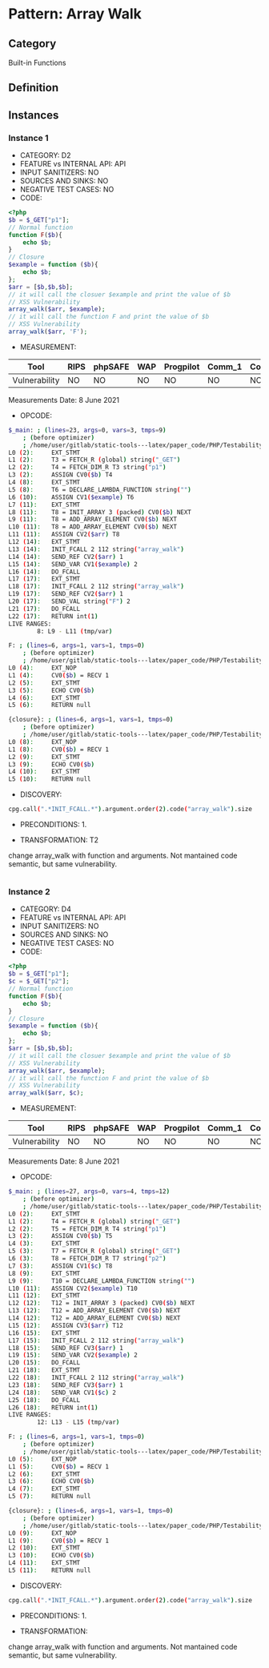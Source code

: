 # Pattern: Array Walk

## Category

Built-in Functions

## Definition

## Instances

### Instance 1

- CATEGORY: D2
- FEATURE vs INTERNAL API: API
- INPUT SANITIZERS:  NO
- SOURCES AND SINKS: NO 
- NEGATIVE TEST CASES: NO
- CODE:

```php
<?php
$b = $_GET["p1"];
// Normal function
function F($b){
    echo $b;
}
// Closure
$example = function ($b){
    echo $b;
};
$arr = [$b,$b,$b];
// it will call the closuer $example and print the value of $b
// XSS Vulnerability
array_walk($arr, $example);
// it will call the function F and print the value of $b
// XSS Vulnerability
array_walk($arr, 'F'); 
```

- MEASUREMENT:

| Tool          | RIPS | phpSAFE | WAP  | Progpilot | Comm_1 | Comm_2 | Correct |
| ------------- | ---- | ------- | ---- | --------- | ------- | --------- | ------- |
| Vulnerability | NO   | NO      | NO   | NO        | NO     | NO        | YES     |
Measurements Date: 8 June 2021

- OPCODE:

```bash
$_main: ; (lines=23, args=0, vars=3, tmps=9)
    ; (before optimizer)
    ; /home/user/gitlab/static-tools---latex/paper_code/PHP/Testability_Patterns/15_array_walk/first_ex/first_ex.php:1-17
L0 (2):     EXT_STMT
L1 (2):     T3 = FETCH_R (global) string("_GET")
L2 (2):     T4 = FETCH_DIM_R T3 string("p1")
L3 (2):     ASSIGN CV0($b) T4
L4 (8):     EXT_STMT
L5 (8):     T6 = DECLARE_LAMBDA_FUNCTION string("")
L6 (10):    ASSIGN CV1($example) T6
L7 (11):    EXT_STMT
L8 (11):    T8 = INIT_ARRAY 3 (packed) CV0($b) NEXT
L9 (11):    T8 = ADD_ARRAY_ELEMENT CV0($b) NEXT
L10 (11):   T8 = ADD_ARRAY_ELEMENT CV0($b) NEXT
L11 (11):   ASSIGN CV2($arr) T8
L12 (14):   EXT_STMT
L13 (14):   INIT_FCALL 2 112 string("array_walk")
L14 (14):   SEND_REF CV2($arr) 1
L15 (14):   SEND_VAR CV1($example) 2
L16 (14):   DO_FCALL
L17 (17):   EXT_STMT
L18 (17):   INIT_FCALL 2 112 string("array_walk")
L19 (17):   SEND_REF CV2($arr) 1
L20 (17):   SEND_VAL string("F") 2
L21 (17):   DO_FCALL
L22 (17):   RETURN int(1)
LIVE RANGES:
        8: L9 - L11 (tmp/var)

F: ; (lines=6, args=1, vars=1, tmps=0)
    ; (before optimizer)
    ; /home/user/gitlab/static-tools---latex/paper_code/PHP/Testability_Patterns/15_array_walk/first_ex/first_ex.php:4-6
L0 (4):     EXT_NOP
L1 (4):     CV0($b) = RECV 1
L2 (5):     EXT_STMT
L3 (5):     ECHO CV0($b)
L4 (6):     EXT_STMT
L5 (6):     RETURN null

{closure}: ; (lines=6, args=1, vars=1, tmps=0)
    ; (before optimizer)
    ; /home/user/gitlab/static-tools---latex/paper_code/PHP/Testability_Patterns/15_array_walk/first_ex/first_ex.php:8-10
L0 (8):     EXT_NOP
L1 (8):     CV0($b) = RECV 1
L2 (9):     EXT_STMT
L3 (9):     ECHO CV0($b)
L4 (10):    EXT_STMT
L5 (10):    RETURN null
```

- DISCOVERY:

```bash
cpg.call(".*INIT_FCALL.*").argument.order(2).code("array_walk").size
```

- PRECONDITIONS:
   1.

- TRANSFORMATION: T2

change array_walk with function and arguments. Not mantained code semantic, but same vulnerability.

```

```

### Instance 2

- CATEGORY: D4
- FEATURE vs INTERNAL API: API
- INPUT SANITIZERS:  NO
- SOURCES AND SINKS: NO 
- NEGATIVE TEST CASES: NO
- CODE:

```php
<?php
$b = $_GET["p1"];
$c = $_GET["p2"];
// Normal function
function F($b){
    echo $b;
}
// Closure
$example = function ($b){
    echo $b;
};
$arr = [$b,$b,$b];
// it will call the closuer $example and print the value of $b
// XSS Vulnerability
array_walk($arr, $example);
// it will call the function F and print the value of $b
// XSS Vulnerability
array_walk($arr, $c); 
```

- MEASUREMENT:

| Tool          | RIPS | phpSAFE | WAP  | Progpilot | Comm_1 | Comm_2 | Correct |
| ------------- | ---- | ------- | ---- | --------- | ------- | --------- | ------- |
| Vulnerability | NO  | NO      | NO   | NO        | NO      | NO        | YES     |

Measurements Date: 8 June 2021

- OPCODE:

```bash
$_main: ; (lines=27, args=0, vars=4, tmps=12)
    ; (before optimizer)
    ; /home/user/gitlab/static-tools---latex/paper_code/PHP/Testability_Patterns/15_array_walk/second_ex/second_ex.php:1-18
L0 (2):     EXT_STMT
L1 (2):     T4 = FETCH_R (global) string("_GET")
L2 (2):     T5 = FETCH_DIM_R T4 string("p1")
L3 (2):     ASSIGN CV0($b) T5
L4 (3):     EXT_STMT
L5 (3):     T7 = FETCH_R (global) string("_GET")
L6 (3):     T8 = FETCH_DIM_R T7 string("p2")
L7 (3):     ASSIGN CV1($c) T8
L8 (9):     EXT_STMT
L9 (9):     T10 = DECLARE_LAMBDA_FUNCTION string("")
L10 (11):   ASSIGN CV2($example) T10
L11 (12):   EXT_STMT
L12 (12):   T12 = INIT_ARRAY 3 (packed) CV0($b) NEXT
L13 (12):   T12 = ADD_ARRAY_ELEMENT CV0($b) NEXT
L14 (12):   T12 = ADD_ARRAY_ELEMENT CV0($b) NEXT
L15 (12):   ASSIGN CV3($arr) T12
L16 (15):   EXT_STMT
L17 (15):   INIT_FCALL 2 112 string("array_walk")
L18 (15):   SEND_REF CV3($arr) 1
L19 (15):   SEND_VAR CV2($example) 2
L20 (15):   DO_FCALL
L21 (18):   EXT_STMT
L22 (18):   INIT_FCALL 2 112 string("array_walk")
L23 (18):   SEND_REF CV3($arr) 1
L24 (18):   SEND_VAR CV1($c) 2
L25 (18):   DO_FCALL
L26 (18):   RETURN int(1)
LIVE RANGES:
        12: L13 - L15 (tmp/var)

F: ; (lines=6, args=1, vars=1, tmps=0)
    ; (before optimizer)
    ; /home/user/gitlab/static-tools---latex/paper_code/PHP/Testability_Patterns/15_array_walk/second_ex/second_ex.php:5-7
L0 (5):     EXT_NOP
L1 (5):     CV0($b) = RECV 1
L2 (6):     EXT_STMT
L3 (6):     ECHO CV0($b)
L4 (7):     EXT_STMT
L5 (7):     RETURN null

{closure}: ; (lines=6, args=1, vars=1, tmps=0)
    ; (before optimizer)
    ; /home/user/gitlab/static-tools---latex/paper_code/PHP/Testability_Patterns/15_array_walk/second_ex/second_ex.php:9-11
L0 (9):     EXT_NOP
L1 (9):     CV0($b) = RECV 1
L2 (10):    EXT_STMT
L3 (10):    ECHO CV0($b)
L4 (11):    EXT_STMT
L5 (11):    RETURN null
```

- DISCOVERY:

```bash
cpg.call(".*INIT_FCALL.*").argument.order(2).code("array_walk").size
```

- PRECONDITIONS:
  1.

- TRANSFORMATION: 

change array_walk with function and arguments. Not mantained code semantic, but same vulnerability.

```

```

